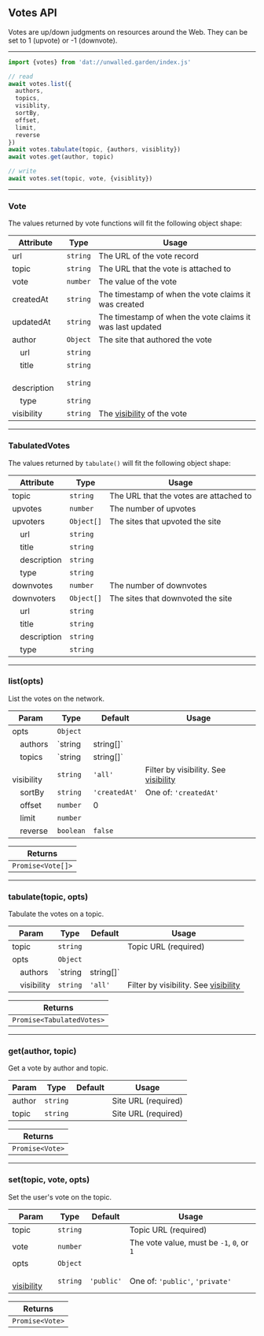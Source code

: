 ## Votes API

Votes are up/down judgments on resources around the Web. They can be set to 1 (upvote) or -1 (downvote).

---

```js
import {votes} from 'dat://unwalled.garden/index.js'

// read
await votes.list({
  authors,
  topics,
  visiblity,
  sortBy,
  offset,
  limit,
  reverse
})
await votes.tabulate(topic, {authors, visiblity})
await votes.get(author, topic)

// write
await votes.set(topic, vote, {visiblity})
```

---

### Vote

The values returned by vote functions will fit the following object shape:

|Attribute|Type|Usage|
|-|-|-|
|url|`string`|The URL of the vote record|
|topic|`string`|The URL that the vote is attached to|
|vote|`number`|The value of the vote|
|createdAt|`string`|The timestamp of when the vote claims it was created|
|updatedAt|`string`|The timestamp of when the vote claims it was last updated|
|author|`Object`|The site that authored the vote|
|&emsp;url|`string`||
|&emsp;title|`string`||
|&emsp;description|`string`||
|&emsp;type|`string`||
|visibility|`string`|The [visibility](/docs/common-fields#visibility) of the vote|

---

### TabulatedVotes

The values returned by `tabulate()` will fit the following object shape:

|Attribute|Type|Usage|
|-|-|-|
|topic|`string`|The URL that the votes are attached to|
|upvotes|`number`|The number of upvotes|
|upvoters|`Object[]`|The sites that upvoted the site|
|&emsp;url|`string`||
|&emsp;title|`string`||
|&emsp;description|`string`||
|&emsp;type|`string`||
|downvotes|`number`|The number of downvotes|
|downvoters|`Object[]`|The sites that downvoted the site|
|&emsp;url|`string`||
|&emsp;title|`string`||
|&emsp;description|`string`||
|&emsp;type|`string`||

---

### list(opts)

List the votes on the network.

|Param|Type|Default|Usage|
|-|-|-|-|
|opts|`Object`|||
|&emsp;authors|`string|string[]`||Filter by author URLs|
|&emsp;topics|`string|string[]`||Filter by topic URLs|
|&emsp;visibility|`string`|`'all'`|Filter by visibility. See [visibility](/docs/common-fields#visibility)|
|&emsp;sortBy|`string`|`'createdAt'`|One of: `'createdAt'`|
|&emsp;offset|`number`|0||
|&emsp;limit|`number`|||
|&emsp;reverse|`boolean`|`false`||

|Returns|
|-|
|`Promise<Vote[]>`|

---

### tabulate(topic, opts)

Tabulate the votes on a topic.

|Param|Type|Default|Usage|
|-|-|-|-|
|topic|`string`||Topic URL (required)|
|opts|`Object`|||
|&emsp;authors|`string|string[]`||Filter by author URLs|
|&emsp;visibility|`string`|`'all'`|Filter by visibility. See [visibility](/docs/common-fields#visibility)|

|Returns|
|-|
|`Promise<TabulatedVotes>`|

---

### get(author, topic)

Get a vote by author and topic.

|Param|Type|Default|Usage|
|-|-|-|-|
|author|`string`||Site URL (required)|
|topic|`string`||Site URL (required)|

|Returns|
|-|
|`Promise<Vote>`|

---

### set(topic, vote, opts)

Set the user's vote on the topic.

|Param|Type|Default|Usage|
|-|-|-|-|
|topic|`string`||Topic URL (required)|
|vote|`number`||The vote value, must be `-1`, `0`, or `1`|
|opts|`Object`|||
|&emsp;[visibility](/docs/common-fields#visibility)|`string`|`'public'`|One of: `'public'`, `'private'`|

|Returns|
|-|
|`Promise<Vote>`|


